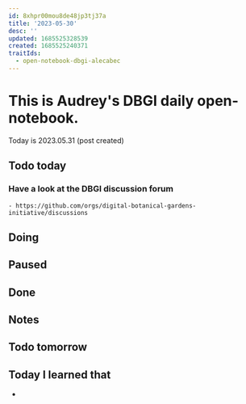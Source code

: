 ```yaml
---
id: 8xhpr00mou8de48jp3tj37a
title: '2023-05-30'
desc: ''
updated: 1685525328539
created: 1685525240371
traitIds:
  - open-notebook-dbgi-alecabec
---
```



# This is Audrey's DBGI daily open-notebook.

Today is 2023.05.31 (post created)

## Todo today

### Have a look at the DBGI discussion forum
    - https://github.com/orgs/digital-botanical-gardens-initiative/discussions

###
###

## Doing

## Paused

## Done




## Notes

## Todo tomorrow

###
###
###


## Today I learned that

- 
